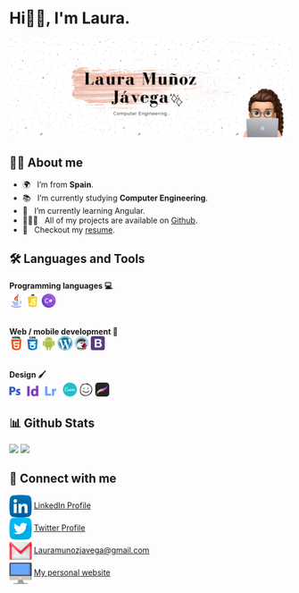 # Hi👋🏻, I'm Laura.
<img src=github-header.png>

## 👩‍💻 About me
- 🌍 &nbsp; I’m from **Spain**.
- 📚 &nbsp; I’m currently studying **Computer Engineering**.
- 🌱 &nbsp; I’m currently learning Angular.
- 👨🏻‍💻 &nbsp; All of my projects are available on [Github](https://github.com/lauritajavega99?tab=repositories).
- 📝 &nbsp; Checkout my [resume](https://drive.google.com/file/d/1_AXhXcmJ3b8Zhf1vN4XsmHQT1oEsOwOf/view?usp=sharing).

## 🛠 Languages and Tools
**Programming languages 💻**
<br><img src="tools/java.png" width="5%" title=""/> <img src="tools/javascript.png" width="5%" title=""/> <img src="tools/csharp.png" width="5%" title=""/>

<br>**Web / mobile development 📱**
<br><img src="tools/html-5.png" width="5%" title=""/> <img src="tools/css.png" width="5%" title=""/> <img src="tools/android.png" width="5%" title=""/> <img src="tools/wordpress.png" width="5%" title=""/> <img src="tools/prestashop.png" width="5%" title=""/> <img src="tools/bootstrap.png" width="5%" title=""/>

<br>**Design 🖌**
<br><img src="tools/adobe-photoshop.png" width="4%" title=""/> &nbsp; <img src="tools/adobe-indesign.png" width="4%" title=""/> &nbsp; <img src="tools/adobe-lightroom.png" width="4%" title=""/> &nbsp; <img src="tools/canva.png" width="5%" title=""/> <img src="tools/balsamiq.png" width="5%" title=""/> <img src="tools/procreate.png" width="5%" title=""/> 

## 📊 Github Stats
<img src="https://github-readme-stats.vercel.app/api/top-langs/?username=lauritajavega99&theme=dracula" width="30%"  />  <img src="https://github-readme-stats.vercel.app/api?username=lauritajavega99&theme=dracula&show_icons=true" width="50%"/>

## 🔎 Connect with me
<img src="socials/linkedin.png" height="40em" align="center" title="Follow me on LinkedIn"/> [LinkedIn Profile](linkedin.com/in/laura-muñoz-jávega-a1b557194)
<br><img src="socials/twitter.png" height="40em" align="center" title="Follow me on Twitter"/> [Twitter Profile](https://twitter.com/lauuritam15)
<br><img src="socials/gmail.png" height="40em" align="center" title=""/> Lauramunozjavega@gmail.com
<br><img src="socials/web.png" height="40em" align="center" title="Check my personal website"/> [My personal website](https://lauritajavega99.github.io)
